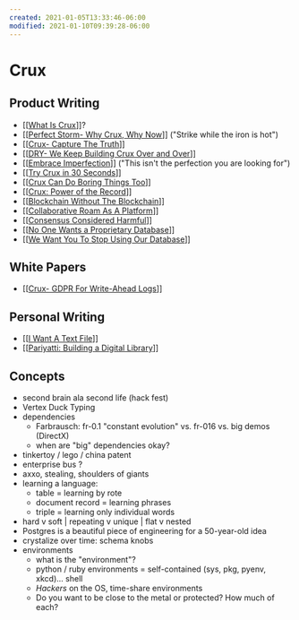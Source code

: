 ```yaml
---
created: 2021-01-05T13:33:46-06:00
modified: 2021-01-10T09:39:28-06:00
---
```


# Crux

## Product Writing

- [[[What Is Crux](https://github.com/deobald/notes/blob/master/output/What%20Is%20Crux.md)]]?
- [[[Perfect Storm- Why Crux, Why Now](https://github.com/deobald/notes/blob/master/output/Perfect%20Storm-%20Why%20Crux,%20Why%20Now.md)]] ("Strike while the iron is hot")
- [[[Crux- Capture The Truth](https://github.com/deobald/notes/blob/master/output/Crux-%20Capture%20The%20Truth.md)]]
- [[[DRY- We Keep Building Crux Over and Over](https://github.com/deobald/notes/blob/master/output/DRY-%20We%20Keep%20Building%20Crux%20Over%20and%20Over.md)]]
- [[[Embrace Imperfection](https://github.com/deobald/notes/blob/master/output/Embrace%20Imperfection.md)]] ("This isn't the perfection you are looking for")
- [[[Try Crux in 30 Seconds](https://github.com/deobald/notes/blob/master/output/Try%20Crux%20in%2030%20Seconds.md)]]
- [[[Crux Can Do Boring Things Too](https://github.com/deobald/notes/blob/master/output/Crux%20Can%20Do%20Boring%20Things%20Too.md)]]
- [[[Crux: Power of the Record](https://github.com/deobald/notes/blob/master/output/Crux:%20Power%20of%20the%20Record.md)]]
- [[[Blockchain Without The Blockchain](https://github.com/deobald/notes/blob/master/output/Blockchain%20Without%20The%20Blockchain.md)]]
- [[[Collaborative Roam As A Platform](https://github.com/deobald/notes/blob/master/output/Collaborative%20Roam%20As%20A%20Platform.md)]]
- [[[Consensus Considered Harmful](https://github.com/deobald/notes/blob/master/output/Consensus%20Considered%20Harmful.md)]] 
- [[[No One Wants a Proprietary Database](https://github.com/deobald/notes/blob/master/output/No%20One%20Wants%20a%20Proprietary%20Database.md)]]
- [[[We Want You To Stop Using Our Database](https://github.com/deobald/notes/blob/master/output/We%20Want%20You%20To%20Stop%20Using%20Our%20Database.md)]]

## White Papers

- [[[Crux- GDPR For Write-Ahead Logs](https://github.com/deobald/notes/blob/master/output/Crux-%20GDPR%20For%20Write-Ahead%20Logs.md)]]

## Personal Writing

- [[[I Want A Text File](https://github.com/deobald/notes/blob/master/output/I%20Want%20A%20Text%20File.md)]] 
- [[[Pariyatti: Building a Digital Library](https://github.com/deobald/notes/blob/master/output/Pariyatti:%20Building%20a%20Digital%20Library.md)]]

## Concepts

- second brain ala second life (hack fest)
- Vertex Duck Typing
- dependencies
    - Farbrausch: fr-0.1 "constant evolution" vs. fr-016 vs. big demos (DirectX)
    - when are "big" dependencies okay?
- tinkertoy / lego / china patent 
- enterprise bus ?
- axxo, stealing, shoulders of giants 
- learning a language:
    - table = learning by rote
    - document record = learning phrases
    - triple = learning only individual words
- hard v soft | repeating v unique | flat v nested
- Postgres is a beautiful piece of engineering for a 50-year-old idea
- crystalize over time: schema knobs
- environments
    - what is the "environment"?
    - python / ruby environments = self-contained (sys, pkg, pyenv, xkcd)... shell
    - _Hackers_ on the OS, time-share environments
    - Do you want to be close to the metal or protected? How much of each?


